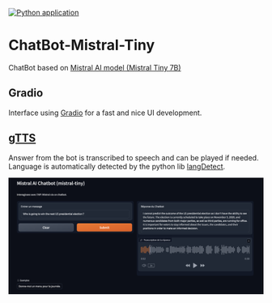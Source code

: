 [![Python application](https://github.com/MadeInFck/ChatBot-Mistral-Tiny/actions/workflows/python-app.yml/badge.svg)](https://github.com/MadeInFck/ChatBot-Mistral-Tiny/actions/workflows/python-app.yml)

# ChatBot-Mistral-Tiny
 ChatBot based on [Mistral AI model (Mistral Tiny 7B)](mistral.ai) 

 
## Gradio
Interface using [Gradio](gradio.app) for a fast and nice UI development.

## [gTTS](https://gtts.readthedocs.io/en/latest/)
Answer from the bot is transcribed to speech and can be played if needed. Language is automatically detected by the python lib [langDetect](https://pypi.org/project/langdetect/).

![Snapshot of the ChatBot](/ChatBot-MistralAI.png)

